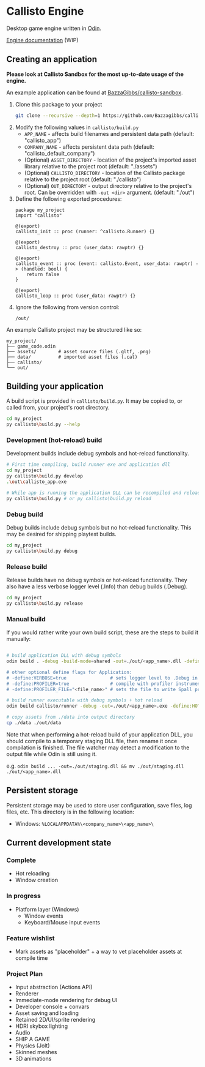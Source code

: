 # Callisto Engine

Desktop game engine written in [Odin](https://odin-lang.org).

[Engine documentation](https://bazzagibbs.com/docs) (WIP)

## Creating an application

**Please look at Callisto Sandbox for the most up-to-date usage of the engine.**

An example application can be found at [BazzaGibbs/callisto-sandbox](https://github.com/bazzagibbs/callisto-sandbox).
1. Clone this package to your project
    ```sh
    git clone --recursive --depth=1 https://github.com/Bazzagibbs/callisto.git
    ```
2. Modify the following values in `callisto/build.py`
    - `APP_NAME` - affects build filenames and persistent data path (default: "callisto_app")
    - `COMPANY_NAME` - affects persistent data path (default: "callisto_default_company")
    - (Optional) `ASSET_DIRECTORY` - location of the project's imported asset library relative to the project root (default: "./assets")
    - (Optional) `CALLISTO_DIRECTORY` - location of the Callisto package relative to the project root (default: "./callisto")
    - (Optional) `OUT_DIRECTORY` - output directory relative to the project's root. Can be overridden with `-out <dir>` argument. (default: "./out")
3. Define the following exported procedures:
    ```odin
    package my_project
    import "callisto"

    @(export)
    callisto_init :: proc (runner: ^callisto.Runner) {}

    @(export)
    callisto_destroy :: proc (user_data: rawptr) {}

    @(export)
    callisto_event :: proc (event: callisto.Event, user_data: rawptr) -> (handled: bool) {
        return false
    }

    @(export)
    callisto_loop :: proc (user_data: rawptr) {}
    ```
4. Ignore the following from version control:
    ```
    /out/
    ```

An example Callisto project may be structured like so:
```
my_project/
├── game_code.odin
├── assets/        # asset source files (.gltf, .png)
├── data/          # imported asset files (.cal)
├── callisto/
└── out/
```

## Building your application

A build script is provided in `callisto/build.py`. It may be copied to, or called from, your project's root directory.

```sh
cd my_project
py callisto\build.py --help
```

### Development (hot-reload) build

Development builds include debug symbols and hot-reload functionality.

```sh
# First time compiling, build runner exe and application dll
cd my_project
py callisto\build.py develop
.\out\callisto_app.exe

# While app is running the application DLL can be recompiled and reloaded
py callisto\build.py # or py callisto\build.py reload
```

### Debug build

Debug builds include debug symbols but no hot-reload functionality.
This may be desired for shipping playtest builds.

```sh
cd my_project
py callisto\build.py debug
```

### Release build

Release builds have no debug symbols or hot-reload functionality.
They also have a less verbose logger level (.Info) than debug builds (.Debug).

```sh
cd my_project
py callisto\build.py release
```

### Manual build

If you would rather write your own build script, these are the steps to build it manually:

```sh

# build application DLL with debug symbols
odin build . -debug -build-mode=shared -out=./out/<app_name>.dll -define:APP_NAME="<app_name> -define:COMPANY_NAME="<company_name>"

# other optional define flags for Application:
# -define:VERBOSE=true                # sets logger level to .Debug in release builds
# -define:PROFILER=true               # compile with profiler instrumentation
# -define:PROFILER_FILE="<file_name>" # sets the file to write Spall profiler logs to. This file will be placed in the app's persistent storage
```

```sh
# build runner executable with debug symbols + hot reload
odin build callisto/runner -debug -out=./out/<app_name>.exe -define:HOT_RELOAD=true -define:APP_NAME="<app_name>" -define:COMPANY_NAME="<company_name>"
```

```sh
# copy assets from ./data into output directory
cp ./data ./out/data
```

Note that when performing a hot-reload build of your application DLL, you should compile to a
temporary staging DLL file, then rename it once compilation is finished. The file watcher
may detect a modification to the output file while Odin is still using it.

e.g. `odin build ... -out=./out/staging.dll && mv ./out/staging.dll ./out/<app_name>.dll`

## Persistent storage

Persistent storage may be used to store user configuration, save files, log files, etc.
This directory is in the following location:

- Windows: `%LOCALAPPDATA%\<company_name>\<app_name>\`


## Current development state


### Complete

- Hot reloading
- Window creation


### In progress

- Platform layer (Windows)
    - Window events
    - Keyboard/Mouse input events


### Feature wishlist

- Mark assets as "placeholder" + a way to vet placeholder assets at compile time


### Project Plan

- Input abstraction (Actions API)
- Renderer
- Immediate-mode rendering for debug UI
- Developer console + convars
- Asset saving and loading
- Retained 2D/UI/sprite rendering
- HDRI skybox lighting
- Audio
- SHIP A GAME
- Physics (Jolt)
- Skinned meshes
- 3D animations
